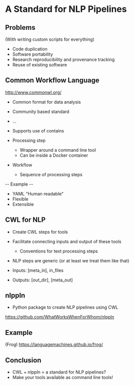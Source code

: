 # A Standard for NLP Pipelines

## Problems

(With writing custom scripts for everything)

* Code duplication
* Software portability
* Research reproducibility and provenance tracking
* Reuse of existing software

## Common Workflow Language

http://www.commonwl.org/

* Common format for data analysis
* Community based standard
* ...
* Supports use of contains

* Processing step
	* Wrapper around a command line tool
	* Can be inside a Docker container
* Workflow
	* Sequence of processing steps

-- Example --

* YAML "Human readable"
* Flexible
* Extensible

## CWL for NLP

* Create CWL steps for tools
* Facilitate connecting inputs and output of these tools
	* Conventions for text processing steps

* NLP steps are generic (or at least we treat them like that)
* Inputs: [meta_in], in_files
* Outputs: [out_dir], [meta_out]

## nlppln

* Python package to create NLP pipelines using CWL

https://github.com/WhatWorksWhenForWhom/nlppln

## Example

(Frog) https://languagemachines.github.io/frog/

## Conclusion

* CWL + nlppln = a standard for NLP pipelines?
* Make your tools available as command line tools!
